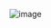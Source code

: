 ![image](https://github.com/ilrexho2011/Project-EULER-Possible-Solutions-Problems-201_to_300/assets/61479363/c898a897-f789-4474-bd1a-b570ea312408)

